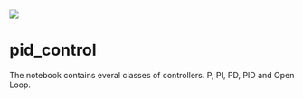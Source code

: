 # <img src="https://upload.wikimedia.org/wikipedia/commons/4/43/PID_en.svg">

# pid_control
The notebook contains everal classes of controllers. P, PI, PD, PID and Open Loop. 
